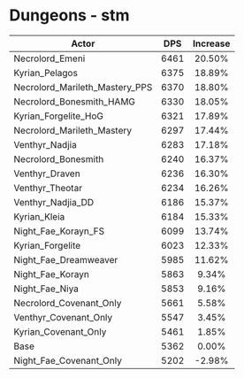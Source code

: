 # Dungeons - stm
| Actor | DPS | Increase |
|---|:---:|:---:|
|Necrolord_Emeni|6461|20.50%|
|Kyrian_Pelagos|6375|18.89%|
|Necrolord_Marileth_Mastery_PPS|6370|18.80%|
|Necrolord_Bonesmith_HAMG|6330|18.05%|
|Kyrian_Forgelite_HoG|6321|17.89%|
|Necrolord_Marileth_Mastery|6297|17.44%|
|Venthyr_Nadjia|6283|17.18%|
|Necrolord_Bonesmith|6240|16.37%|
|Venthyr_Draven|6236|16.30%|
|Venthyr_Theotar|6234|16.26%|
|Venthyr_Nadjia_DD|6186|15.37%|
|Kyrian_Kleia|6184|15.33%|
|Night_Fae_Korayn_FS|6099|13.74%|
|Kyrian_Forgelite|6023|12.33%|
|Night_Fae_Dreamweaver|5985|11.62%|
|Night_Fae_Korayn|5863|9.34%|
|Night_Fae_Niya|5853|9.16%|
|Necrolord_Covenant_Only|5661|5.58%|
|Venthyr_Covenant_Only|5547|3.45%|
|Kyrian_Covenant_Only|5461|1.85%|
|Base|5362|0.00%|
|Night_Fae_Covenant_Only|5202|-2.98%|
